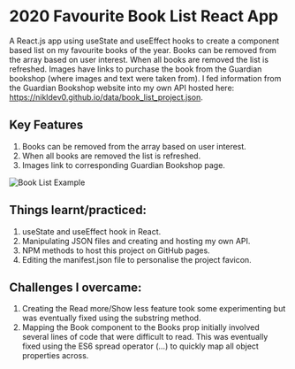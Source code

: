 # 2020 Favourite Book List React App
A React.js app using useState and useEffect hooks to create a component based list on my favourite books of the year. Books can be removed from the array based on user interest. When all books are removed the list is refreshed. Images have links to purchase the book from the Guardian bookshop (where images and text were taken from). I fed information from the Guardian Bookshop website into my own API hosted here: https://nikldev0.github.io/data/book_list_project.json. 

## Key Features 

1. Books can be removed from the array based on user interest.
2. When all books are removed the list is refreshed.
3. Images link to corresponding Guardian Bookshop page. 

 ![Book List Example](/BookListReadMeExample.gif)
 
 ## Things learnt/practiced:
 
 1. useState and useEffect hook in React.
 2. Manipulating JSON files and creating and hosting my own API. 
 3. NPM methods to host this project on GitHub pages.
 4. Editing the manifest.json file to personalise the project favicon.
 
 
## Challenges I overcame: 

1. Creating the Read more/Show less feature took some experimenting but was eventually fixed using the substring method.
2. Mapping the Book component to the Books prop initially involved several lines of code that were difficult to read. This was eventually fixed using the ES6 spread operator (...) to quickly map all object properties across.
